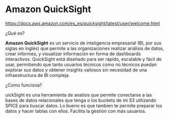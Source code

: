 # Amazon QuickSight

https://docs.aws.amazon.com/es_es/quicksight/latest/user/welcome.html

¿Qué es?

**Amazon QuickSight** es un servicio de inteligencia empresarial (BI, por sus siglas en inglés) que permite a las organizaciones realizar análisis de datos, crear informes, y visualizar información en forma de dashboards interactivos. QuickSight está diseñado para ser rápido, escalable y fácil de usar, permitiendo que tanto usuarios técnicos como no técnicos puedan explorar sus datos y obtener insights valiosos sin necesidad de una infraestructura de BI compleja.

¿Como funciona?

uickSight es una herramienta de analisis que permite conectarse a las bases de datos relacionales que tenga o los buckets de mi S3 utilizando SPICE para buscar datos. Lo bueno es que tambien te permite preparar los datos y hacer tablas con ellos. Facilita la gestión con más usuarios.